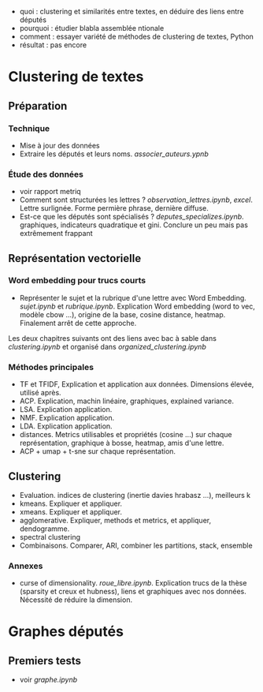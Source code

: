 * quoi : clustering et similarités entre textes, en déduire des liens entre députés
* pourquoi : étudier blabla assemblée ntionale
* comment : essayer variété de méthodes de clustering de textes, Python
* résultat : pas encore

# Clustering de textes
## Préparation
### Technique
* Mise à jour des données
* Extraire les députés et leurs noms.  *associer_auteurs.ypnb*

### Étude des données
* voir rapport metriq
* Comment sont structurées les lettres ? *observation_lettres.ipynb*, *excel*. Lettre surlignée. Forme permière phrase, dernière diffuse.
* Est-ce que les députés sont spécialisés ? *deputes_specializes.ipynb*. graphiques, indicateurs quadratique et gini. Conclure un peu mais pas extrêmement frappant

## Représentation vectorielle
### Word embedding pour trucs courts
* Représenter le sujet et la rubrique d'une lettre avec Word Embedding. *sujet.ipynb* et *rubrique.ipynb*. Explication Word embedding (word to vec, modèle cbow ...), origine de la base, cosine distance, heatmap. Finalement arrêt de cette approche.


Les deux chapitres suivants ont des liens avec bac à sable dans *clustering.ipynb* et organisé dans *organized_clustering.ipynb*

### Méthodes principales
* TF et TFIDF, Explication et application aux données. Dimensions élevée, utilisé après.
* ACP. Explication, machin linéaire, graphiques, explained variance.
* LSA. Explication application.
* NMF. Explication application.
* LDA. Explication application.
* distances. Metrics utilisables et propriétés (cosine ...) sur chaque représentation, graphique à bosse, heatmap, amis d'une lettre.
* ACP + umap + t-sne sur chaque représentation.

## Clustering
* Evaluation. indices de clustering (inertie davies hrabasz ...), meilleurs k
* kmeans. Expliquer et appliquer.
* xmeans. Expliquer et appliquer.
* agglomerative. Expliquer, methods et metrics, et appliquer, dendogramme.
* spectral clustering
* Combinaisons. Comparer, ARI, combiner les partitions, stack, ensemble

### Annexes
* curse of dimensionality. *roue_libre.ipynb*. Explication trucs de la thèse (sparsity et creux et hubness), liens et graphiques avec nos données. Nécessité de réduire la dimension.

# Graphes députés
## Premiers tests
* voir *graphe.ipynb*
